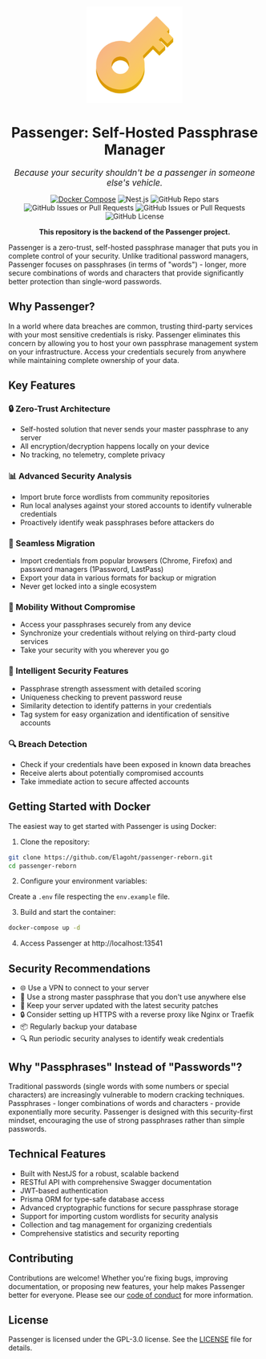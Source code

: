 <div align="center">
<img src="https://raw.githubusercontent.com/Elagoht/Passenger-Landing/main/public/assets/logo.png" width="192" height="192" />

# Passenger: Self-Hosted Passphrase Manager

*<big>Because your security shouldn't be a passenger in someone else's vehicle.</big>*



[![Docker Compose](https://img.shields.io/badge/Docker-Compose-blue)](https://docs.docker.com/compose/)
  ![Nest.js](https://img.shields.io/badge/Backend-Nest.js-red)
![GitHub Repo stars](https://img.shields.io/github/stars/Elagoht/Passenger-reborn?style=flat)
![GitHub Issues or Pull Requests](https://img.shields.io/github/issues/Elagoht/Passenger-reborn)
![GitHub Issues or Pull Requests](https://img.shields.io/github/issues-pr/Elagoht/Passenger-reborn)
![GitHub License](https://img.shields.io/github/license/Elagoht/Passenger-reborn)

**This repository is the backend of the Passenger project.**
</div>

Passenger is a zero-trust, self-hosted passphrase manager that puts you in complete control of your security. Unlike traditional password managers, Passenger focuses on passphrases (in terms of "words") - longer, more secure combinations of words and characters that provide significantly better protection than single-word passwords.

## Why Passenger?

In a world where data breaches are common, trusting third-party services with your most sensitive credentials is risky. Passenger eliminates this concern by allowing you to host your own passphrase management system on your infrastructure. Access your credentials securely from anywhere while maintaining complete ownership of your data.

## Key Features

### 🔒 Zero-Trust Architecture

- Self-hosted solution that never sends your master passphrase to any server
- All encryption/decryption happens locally on your device
- No tracking, no telemetry, complete privacy

### 📊 Advanced Security Analysis

- Import brute force wordlists from community repositories
- Run local analyses against your stored accounts to identify vulnerable credentials
- Proactively identify weak passphrases before attackers do

### 🔄 Seamless Migration

- Import credentials from popular browsers (Chrome, Firefox) and password managers (1Password, LastPass)
- Export your data in various formats for backup or migration
- Never get locked into a single ecosystem

### 📱 Mobility Without Compromise

- Access your passphrases securely from any device
- Synchronize your credentials without relying on third-party cloud services
- Take your security with you wherever you go

### 🧠 Intelligent Security Features

- Passphrase strength assessment with detailed scoring
- Uniqueness checking to prevent password reuse
- Similarity detection to identify patterns in your credentials
- Tag system for easy organization and identification of sensitive accounts

### 🔍 Breach Detection

- Check if your credentials have been exposed in known data breaches
- Receive alerts about potentially compromised accounts
- Take immediate action to secure affected accounts

## Getting Started with Docker

The easiest way to get started with Passenger is using Docker:

1. Clone the repository:

```bash
git clone https://github.com/Elagoht/passenger-reborn.git
cd passenger-reborn
```

2. Configure your environment variables:

Create a `.env` file respecting the `env.example` file.

3. Build and start the container:

```bash
docker-compose up -d
```

4. Access Passenger at http://localhost:13541

## Security Recommendations

- 🌐 Use a VPN to connect to your server
- 🔑 Use a strong master passphrase that you don't use anywhere else
- 🔄 Keep your server updated with the latest security patches
- 🔒 Consider setting up HTTPS with a reverse proxy like Nginx or Traefik
- 📦 Regularly backup your database
- 🔍 Run periodic security analyses to identify weak credentials

## Why "Passphrases" Instead of "Passwords"?

Traditional passwords (single words with some numbers or special characters) are increasingly vulnerable to modern cracking techniques. Passphrases - longer combinations of words and characters - provide exponentially more security. Passenger is designed with this security-first mindset, encouraging the use of strong passphrases rather than simple passwords.

## Technical Features

- Built with NestJS for a robust, scalable backend
- RESTful API with comprehensive Swagger documentation
- JWT-based authentication
- Prisma ORM for type-safe database access
- Advanced cryptographic functions for secure passphrase storage
- Support for importing custom wordlists for security analysis
- Collection and tag management for organizing credentials
- Comprehensive statistics and security reporting

## Contributing

Contributions are welcome! Whether you're fixing bugs, improving documentation, or proposing new features, your help makes Passenger better for everyone. Please see our [code of conduct](CODE_OF_CONDUCT.md) for more information.

## License

Passenger is licensed under the GPL-3.0 license. See the [LICENSE](LICENSE) file for details.
